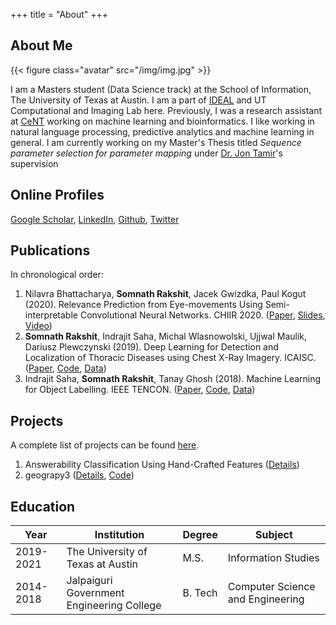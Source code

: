 +++
title = "About"
+++

## About Me

{{< figure class="avatar" src="/img/img.jpg" >}}

I am a Masters student (Data Science track) at the School of Information, The University of Texas at Austin. I am a part of [IDEAL](http://ideal.ece.utexas.edu/) and UT Computational and Imaging Lab here. Previously, I was a research assistant at [CeNT](https://cent.uw.edu.pl) working on machine learning and bioinformatics. I like working in natural language processing, predictive analytics and machine learning in general. I am currently working on my Master's Thesis titled *Sequence parameter selection for parameter mapping* under [Dr. Jon Tamir](http://users.ece.utexas.edu/~jtamir/)'s supervision 

## Online Profiles
[Google Scholar](https://scholar.google.co.in/citations?user=9UaFRzYAAAAJ&hl=en), [LinkedIn](https://www.linkedin.com/in/somnathrakshit), [Github](https://github.com/somnathrakshit), [Twitter](https://twitter.com/_SomnathRakshit)

## Publications

In chronological order:
1. Nilavra Bhattacharya, **Somnath Rakshit**, Jacek Gwizdka, Paul Kogut (2020). Relevance Prediction from Eye-movements Using Semi-interpretable Convolutional Neural Networks. CHIIR 2020. ([Paper](https://dl.acm.org/doi/abs/10.1145/3343413.3377960), [Slides](https://www.slideshare.net/nilavrabhattacharya/can-ai-say-from-our-eyes-when-we-read-relevant-information), [Video](https://youtu.be/ZebBgUhL-EU))
1. **Somnath Rakshit**, Indrajit Saha, Michal Wlasnowolski, Ujjwal Maulik, Dariusz Plewczynski (2019). Deep Learning for Detection and Localization of Thoracic Diseases using Chest X-Ray Imagery. ICAISC. ([Paper](https://doi.org/10.1007/978-3-030-20915-5_25), [Code](http://www.nitttrkol.ac.in/indrajit/projects/deeplearning-chestxray/), [Data](https://nihcc.app.box.com/v/ChestXray-NIHCC/folder/36938765345))
1. Indrajit Saha, **Somnath Rakshit**, Tanay Ghosh (2018). Machine Learning for Object Labelling. IEEE TENCON. ([Paper](https://doi.org/10.1109/TENCON.2018.8650324), [Code](http://www.nitttrkol.ac.in/indrajit/projects/ObLab2018/downloads/codes/RawCode-ObLab2018.zip), [Data](http://www.nitttrkol.ac.in/indrajit/projects/ObLab2018/downloads/datasets/Testing.zip))

## Projects
A complete list of projects can be found [here](/projects/).
1. Answerability Classification Using Hand-Crafted Features ([Details](/projects/project-answerability/))
1. geograpy3 ([Details](/projects/project-geograpy3/), [Code](https://github.com/somnathrakshit/geograpy3))

## Education

| Year      | Institution                               | Degree  | Subject                          |
|-----------|-------------------------------------------|---------|----------------------------------|
| 2019-2021 | The University of Texas at Austin         | M.S.    | Information Studies              |
| 2014-2018 | Jalpaiguri Government Engineering College | B. Tech | Computer Science and Engineering |
